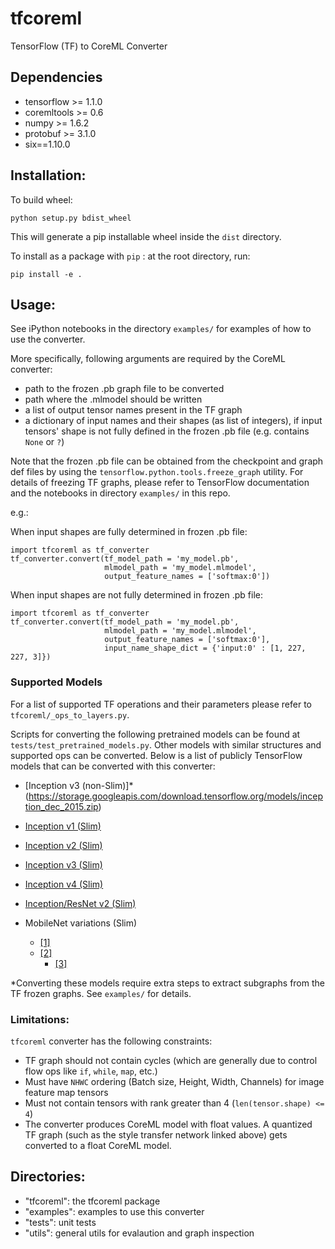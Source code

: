 # tfcoreml
TensorFlow (TF) to CoreML Converter

Dependencies
-------------

- tensorflow >= 1.1.0
- coremltools >= 0.6
- numpy >= 1.6.2
- protobuf >= 3.1.0
- six==1.10.0

## Installation:

To build wheel:
```
python setup.py bdist_wheel
```

This will generate a pip installable wheel inside the `dist` directory. 

To install as a package with `pip` : at the root directory, run:
```
pip install -e .
```

## Usage:

See iPython notebooks in the directory `examples/` for examples of
how to use the converter.

More specifically, following arguments are required by the CoreML converter:
- path to the frozen .pb graph file to be converted
- path where the .mlmodel should be written
- a list of output tensor names present in the TF graph
- a dictionary of input names and their shapes (as list of integers), 
  if input tensors' shape is not fully defined in the frozen .pb file 
	(e.g. contains `None` or `?`)

Note that the frozen .pb file can be obtained from the checkpoint and graph def files
by using the `tensorflow.python.tools.freeze_graph` utility. 
For details of freezing TF graphs, please refer to TensorFlow documentation and the notebooks in directory `examples/` in this repo. 

e.g.:

When input shapes are fully determined in frozen .pb file:
```
import tfcoreml as tf_converter
tf_converter.convert(tf_model_path = 'my_model.pb',
                     mlmodel_path = 'my_model.mlmodel',
                     output_feature_names = ['softmax:0'])					
```

When input shapes are not fully determined in frozen .pb file:
```
import tfcoreml as tf_converter
tf_converter.convert(tf_model_path = 'my_model.pb',
                     mlmodel_path = 'my_model.mlmodel',
                     output_feature_names = ['softmax:0'],
                     input_name_shape_dict = {'input:0' : [1, 227, 227, 3]})
```


### Supported Models

For a list of supported TF operations and their parameters please refer to `tfcoreml/_ops_to_layers.py`. 

Scripts for converting the following pretrained models can be found at `tests/test_pretrained_models.py`. 
Other models with similar structures and supported ops can be converted. 
Below is a list of publicly TensorFlow models that can be converted with this converter:

- [Inception v3 (non-Slim)]*(https://storage.googleapis.com/download.tensorflow.org/models/inception_dec_2015.zip) 

- [Inception v1 (Slim)](https://storage.googleapis.com/download.tensorflow.org/models/inception_v1_2016_08_28_frozen.pb.tar.gz)

- [Inception v2 (Slim)](https://storage.googleapis.com/download.tensorflow.org/models/inception_v2_2016_08_28_frozen.pb.tar.gz)

- [Inception v3 (Slim)](https://storage.googleapis.com/download.tensorflow.org/models/inception_v3_2016_08_28_frozen.pb.tar.gz)

- [Inception v4 (Slim)](https://storage.googleapis.com/download.tensorflow.org/models/inception_v4_2016_09_09_frozen.pb.tar.gz)

- [Inception/ResNet v2 (Slim)](https://storage.googleapis.com/download.tensorflow.org/models/inception_resnet_v2_2016_08_30_frozen.pb.tar.gz)

- MobileNet variations (Slim) 
	- [[1]](https://storage.googleapis.com/download.tensorflow.org/models/mobilenet_v1_0.25_128_frozen.tgz)
  - [[2]](https://storage.googleapis.com/download.tensorflow.org/models/mobilenet_v1_0.50_128_frozen.tgz)
	- [[3]](https://storage.googleapis.com/download.tensorflow.org/models/mobilenet_v1_0.75_128_frozen.tgz)

*Converting these models require extra steps to extract subgraphs from the TF frozen graphs. See `examples/` for details. 



### Limitations:

`tfcoreml` converter has the following constraints: 

- TF graph should not contain cycles (which are generally due to control flow ops like `if`, `while`, `map`, etc.)
- Must have `NHWC` ordering (Batch size, Height, Width, Channels) for image feature map tensors
- Must not contain tensors with rank greater than 4 (`len(tensor.shape) <= 4`)
- The converter produces CoreML model with float values. A quantized TF graph (such as the style transfer network linked above) gets converted to a float CoreML model. 

## Directories:
- "tfcoreml": the tfcoreml package
- "examples": examples to use this converter
- "tests": unit tests
- "utils": general utils for evalaution and graph inspection

